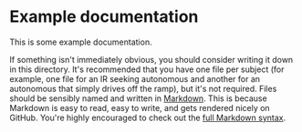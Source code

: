 # Example documentation

This is some example documentation.

If something isn't immediately obvious, you should consider writing it down in this directory. It's recommended that you have one file per subject (for example, one file for an IR seeking autonomous and another for an autonomous that simply drives off the ramp), but it's not required. Files should be sensibly named and written in [Markdown][1]. This is because Markdown is easy to read, easy to write, and gets rendered nicely on GitHub. You're highly encouraged to check out the [full Markdown syntax][2].

 [1]: http://daringfireball.net/projects/markdown/
 [2]: http://daringfireball.net/projects/markdown/syntax
